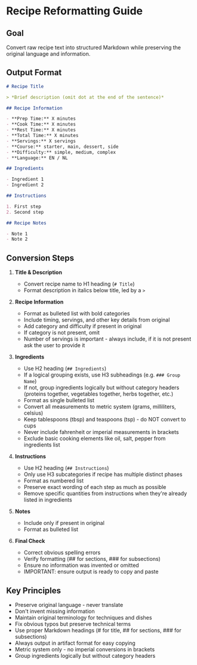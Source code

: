 # Recipe Reformatting Guide

## Goal

Convert raw recipe text into structured Markdown while preserving the original language and information.

## Output Format

```markdown
# Recipe Title

> *Brief description (omit dot at the end of the sentence)*

## Recipe Information

- **Prep Time:** X minutes
- **Cook Time:** X minutes
- **Rest Time:** X minutes
- **Total Time:** X minutes
- **Servings:** X servings
- **Course:** starter, main, dessert, side
- **Difficulty:** simple, medium, complex
- **Language:** EN / NL

## Ingredients

- Ingredient 1
- Ingredient 2

## Instructions

1. First step
2. Second step

## Recipe Notes

- Note 1
- Note 2
```

## Conversion Steps

1. **Title & Description**
   - Convert recipe name to H1 heading (`# Title`)
   - Format description in italics below title, led by a `>`

2. **Recipe Information**
   - Format as bulleted list with bold categories
   - Include timing, servings, and other key details from original
   - Add category and difficulty if present in original
   - If category is not present, omit
   - Number of servings is important - always include, if it is not present ask the user to provide it

3. **Ingredients**
   - Use H2 heading (`## Ingredients`)
   - If a logical grouping exists, use H3 subheadings (e.g. `### Group Name`)
   - If not, group ingredients logically but without category headers (proteins together, vegetables together, herbs together, etc.)
   - Format as single bulleted list
   - Convert all measurements to metric system (grams, milliliters, celsius)
   - Keep tablespoons (tbsp) and teaspoons (tsp) - do NOT convert to cups
   - Never include fahrenheit or imperial measurements in brackets
   - Exclude basic cooking elements like oil, salt, pepper from ingredients list

4. **Instructions**
   - Use H2 heading (`## Instructions`)
   - Only use H3 subcategories if recipe has multiple distinct phases
   - Format as numbered list
   - Preserve exact wording of each step as much as possible
   - Remove specific quantities from instructions when they're already listed in ingredients

5. **Notes**
   - Include only if present in original
   - Format as bulleted list

6. **Final Check**
   - Correct obvious spelling errors
   - Verify formatting (## for sections, ### for subsections)
   - Ensure no information was invented or omitted
   - IMPORTANT: ensure output is ready to copy and paste

## Key Principles

- Preserve original language - never translate
- Don't invent missing information
- Maintain original terminology for techniques and dishes
- Fix obvious typos but preserve technical terms
- Use proper Markdown headings (# for title, ## for sections, ### for subsections)
- Always output in artifact format for easy copying
- Metric system only - no imperial conversions in brackets
- Group ingredients logically but without category headers
